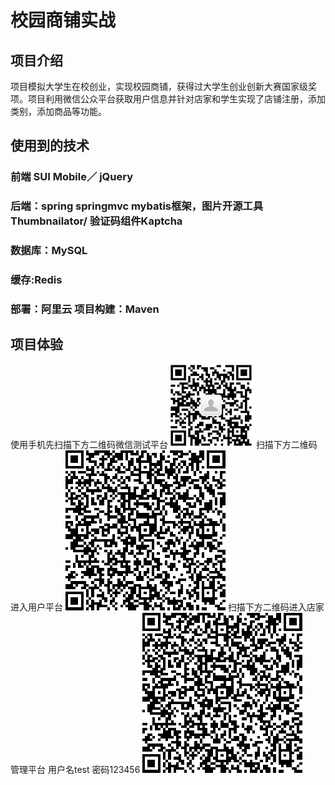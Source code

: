 # 校园商铺实战
## 项目介绍
项目模拟大学生在校创业，实现校园商铺，获得过大学生创业创新大赛国家级奖项。项目利用微信公众平台获取用户信息并针对店家和学生实现了店铺注册，添加类别，添加商品等功能。
## 使用到的技术
### 前端 SUI Mobile／ jQuery
### 后端：spring springmvc mybatis框架，图片开源工具 Thumbnailator/ 验证码组件Kaptcha
### 数据库：MySQL 
### 缓存:Redis
### 部署：阿里云 项目构建：Maven
## 项目体验
使用手机先扫描下方二维码微信测试平台
 ![image](https://github.com/LIKE-HUB/scholShop/blob/master/imgFolder/public.png)
 扫描下方二维码进入用户平台
  ![image](https://github.com/LIKE-HUB/scholShop/blob/master/imgFolder/student.png)
 扫描下方二维码进入店家管理平台  用户名test 密码123456
   ![image](https://github.com/LIKE-HUB/scholShop/blob/master/imgFolder/student.png)
 
